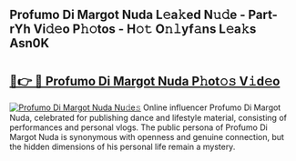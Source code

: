 ## Profumo Di Margot Nuda L𝚎a𝚔ed N𝚞𝚍e - Part-rYh Vi𝚍𝚎o P𝚑𝚘tos - H𝚘𝚝 O𝚗𝚕yf𝚊ns L𝚎a𝚔s Asn0K

# <h2><a href="http://kfan23g.oniu.top/?m=Profumo+Di+Margot+Nuda">🔗👉 🔴 Profumo Di Margot Nuda P𝚑ot𝚘𝚜 V𝚒d𝚎o</a></h2>

[![Profumo Di Margot Nuda Nu𝚍e𝚜](https://i.imgur.com/0qMVB7G.gif)](http://kfan23g.oniu.top/?m=Profumo+Di+Margot+Nuda)
Online influencer Profumo Di Margot Nuda, celebrated for publishing dance and lifestyle material, consisting of performances and personal vlogs. The public persona of Profumo Di Margot Nuda is synonymous with openness and genuine connection, but the hidden dimensions of his personal life remain a mystery.  
